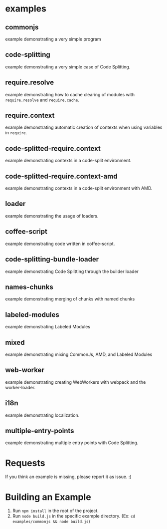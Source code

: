 # examples

## commonjs

example demonstrating a very simple program

## code-splitting

example demonstrating a very simple case of Code Splitting.

## require.resolve

example demonstrating how to cache clearing of modules with `require.resolve` and `require.cache`.

## require.context

example demonstrating automatic creation of contexts when using variables in `require`.

## code-splitted-require.context

example demonstrating contexts in a code-split environment.

## code-splitted-require.context-amd

example demonstrating contexts in a code-split environment with AMD.

## loader

example demonstrating the usage of loaders.

## coffee-script

example demonstrating code written in coffee-script.

## code-splitting-bundle-loader

example demonstrating Code Splitting through the builder loader

## names-chunks

example demonstrating merging of chunks with named chunks

## labeled-modules

example demonstrating Labeled Modules

## mixed

example demonstrating mixing CommonJs, AMD, and Labeled Modules

## web-worker

example demonstrating creating WebWorkers with webpack and the worker-loader.

## i18n

example demonstrating localization.

## multiple-entry-points

example demonstrating multiple entry points with Code Splitting.

# Requests

If you think an example is missing, please report it as issue. :)

# Building an Example

1. Run `npm install` in the root of the project.
2. Run `node build.js` in the specific example directory. (Ex: `cd examples/commonjs && node build.js`)
